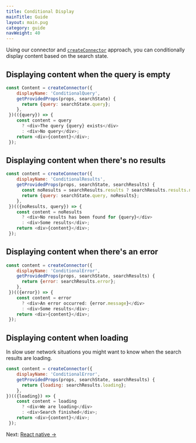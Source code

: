 ```yaml
---
title: Conditional Display
mainTitle: Guide
layout: main.pug
category: guide
navWeight: 40
---
```


Using our connector and [`createConnector`](guide/Custom%20connectors.html) approach, you can
conditionally display content based on the search state.

## Displaying content when the query is empty

```javascript
const Content = createConnector({
    displayName: 'ConditionalQuery',
    getProvidedProps(props, searchState) {
      return {query: searchState.query};
    },
 })(({query}) => {
    const content = query
      ? <div>The query {query} exists</div>
      : <div>No query</div>;
    return <div>{content}</div>;
 });
```

## Displaying content when there's no results

```javascript
const content = createConnector({
    displayName: 'ConditionalResults',
    getProvidedProps(props, searchState, searchResults) {
      const noResults = searchResults.results ? searchResults.results.nbHits === 0 : false;
      return {query: searchState.query, noResults};
    },
 })(({noResults, query}) => {
    const content = noResults
      ? <div>No results has been found for {query}</div>
      : <div>Some results</div>;
    return <div>{content}</div>;
 });
```

## Displaying content when there's an error

```javascript
const content = createConnector({
    displayName: 'ConditionalError',
    getProvidedProps(props, searchState, searchResults) {
      return {error: searchResults.error};
    },
 })(({error}) => {
    const content = error
      ? <div>An error occurred: {error.message}</div>
      : <div>Some results</div>;
    return <div>{content}</div>;
 });
```

## Displaying content when loading

In slow user network situations you might want to know when the search results are loading.

```javascript
const content = createConnector({
    displayName: 'ConditionalError',
    getProvidedProps(props, searchState, searchResults) {
      return {loading: searchResults.loading};
    },
})(({loading}) => {
    const content = loading
      ? <div>We are loading</div>
      : <div>Search finished</div>;
    return <div>{content}</div>;
 });
```

<div class="guide-nav">
Next: <a href="guide/React native.html">React native →</a>
</div>
